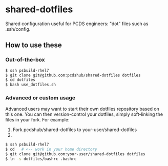 # shared-dotfiles

Shared configuration useful for PCDS engineers: "dot" files such as .ssh/config.

## How to use these

### Out-of-the-box

```bash
$ ssh psbuild-rhel7
$ git clone git@github.com:pcdshub/shared-dotfiles dotfiles
$ cd dotfiles
$ bash use_dotfiles.sh
```

### Advanced or custom usage

Advanced users may want to start their own dotfiles repository based on this one.
You can then version-control your dotfiles, simply soft-linking the files
in your fork.  For example:

1. Fork pcdshub/shared-dotfiles to your-user/shared-dotfiles
2. 
```bash
$ ssh psbuild-rhel7
$ cd   # <-- work in your home directory
$ git clone git@github.com:your-user/shared-dotfiles dotfiles
$ ln -s dotfiles/bashrc .bashrc
```
